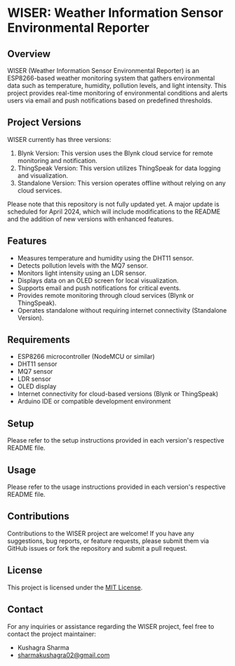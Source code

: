 # WISER: Weather Information Sensor Environmental Reporter

## Overview
WISER (Weather Information Sensor Environmental Reporter) is an ESP8266-based weather monitoring system that gathers environmental data such as temperature, humidity, pollution levels, and light intensity. This project provides real-time monitoring of environmental conditions and alerts users via email and push notifications based on predefined thresholds.

## Project Versions
WISER currently has three versions:
1. Blynk Version: This version uses the Blynk cloud service for remote monitoring and notification.
2. ThingSpeak Version: This version utilizes ThingSpeak for data logging and visualization.
3. Standalone Version: This version operates offline without relying on any cloud services.

Please note that this repository is not fully updated yet. A major update is scheduled for April 2024, which will include modifications to the README and the addition of new versions with enhanced features.

## Features
- Measures temperature and humidity using the DHT11 sensor.
- Detects pollution levels with the MQ7 sensor.
- Monitors light intensity using an LDR sensor.
- Displays data on an OLED screen for local visualization.
- Supports email and push notifications for critical events.
- Provides remote monitoring through cloud services (Blynk or ThingSpeak).
- Operates standalone without requiring internet connectivity (Standalone Version).

## Requirements
- ESP8266 microcontroller (NodeMCU or similar)
- DHT11 sensor
- MQ7 sensor
- LDR sensor
- OLED display
- Internet connectivity for cloud-based versions (Blynk or ThingSpeak)
- Arduino IDE or compatible development environment

## Setup
Please refer to the setup instructions provided in each version's respective README file.

## Usage
Please refer to the usage instructions provided in each version's respective README file.

## Contributions
Contributions to the WISER project are welcome! If you have any suggestions, bug reports, or feature requests, please submit them via GitHub issues or fork the repository and submit a pull request.

## License
This project is licensed under the [MIT License](LICENSE).

## Contact
For any inquiries or assistance regarding the WISER project, feel free to contact the project maintainer:
- Kushagra Sharma
- sharmakushagra02@gmail.com

